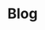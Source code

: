 # Blog



<!-- primary-color: #1C2120;  black -->
<!-- secondary-color: #fff; white -->
<!-- third-color: #ff3131; red -->
